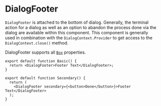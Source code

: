 # DialogFooter

`DialogFooter` is attached to the bottom of dialog. Generally, the terminal action for a dialog as well as an option to abandon the process done via the dialog are available within this component. This component is generally used in combination with the `DialogContext.Provider` to get access to the `DialogContext.close()` method.

DialogFooter supports all [`Box`](/src-documentation-components-box) properties.

```tsx
export default function Basic() {
  return <DialogFooter>Footer Text</DialogFooter>;
}
```

```tsx
export default function Secondary() {
  return (
    <DialogFooter secondary={<button>Done</button>}>Footer Text</DialogFooter>
  );
}
```

